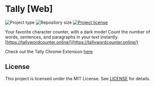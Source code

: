 # Tally [Web]
![](https://img.shields.io/badge/type-HTML-orange.svg "Project type")
![](https://img.shields.io/github/repo-size/jerboa88/Tally.svg "Repository size")
[![](https://img.shields.io/github/license/jerboa88/Tally.svg "Project license")](LICENSE)


Your favorite character counter, with a dark mode! Count the number of words, sentences, and paragraphs in your text instantly.
[https://tallywordcounter.online/](https://tallywordcounter.online/)

Check out the Tally Chrome Extension [here](https://github.com/jerboa88/Tally-Extension)


## License
This project is licensed under the MIT License. See [LICENSE](LICENSE) for details.
